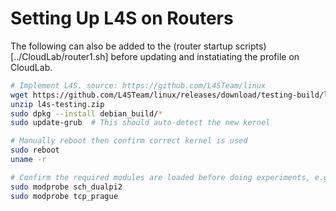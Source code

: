 # Setting Up L4S on Routers
The following can also be added to the (router startup scripts)[../CloudLab/router1.sh] before updating and instatiating the profile on CloudLab.
```bash
# Implement L4S. source: https://github.com/L4STeam/linux
wget https://github.com/L4STeam/linux/releases/download/testing-build/l4s-testing.zip
unzip l4s-testing.zip
sudo dpkg --install debian_build/*
sudo update-grub  # This should auto-detect the new kernel

# Manually reboot then confirm correct kernel is used
sudo reboot
uname -r

# Confirm the required modules are loaded before doing experiments, e.g.,
sudo modprobe sch_dualpi2
sudo modprobe tcp_prague
```
